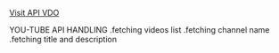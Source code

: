 [Visit API VDO](https://apivdo.netlify.app)


YOU-TUBE API HANDLING
.fetching videos list
.fetching channel name 
.fetching title and description 
